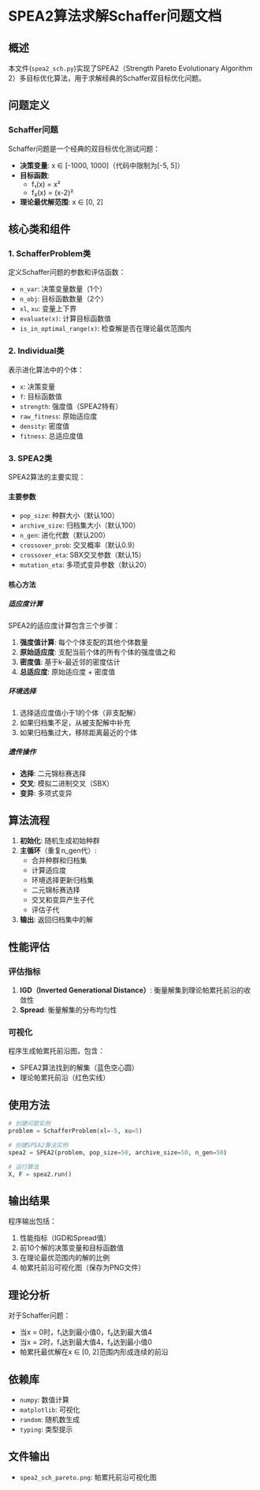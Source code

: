 # SPEA2算法求解Schaffer问题文档

## 概述

本文件(`spea2_sch.py`)实现了SPEA2（Strength Pareto Evolutionary Algorithm 2）多目标优化算法，用于求解经典的Schaffer双目标优化问题。

## 问题定义

### Schaffer问题
Schaffer问题是一个经典的双目标优化测试问题：

- **决策变量**: x ∈ [-1000, 1000]（代码中限制为[-5, 5]）
- **目标函数**:
  - f₁(x) = x²
  - f₂(x) = (x-2)²
- **理论最优解范围**: x ∈ [0, 2]

## 核心类和组件

### 1. SchafferProblem类
定义Schaffer问题的参数和评估函数：
- `n_var`: 决策变量数量（1个）
- `n_obj`: 目标函数数量（2个）
- `xl`, `xu`: 变量上下界
- `evaluate(x)`: 计算目标函数值
- `is_in_optimal_range(x)`: 检查解是否在理论最优范围内

### 2. Individual类
表示进化算法中的个体：
- `x`: 决策变量
- `f`: 目标函数值
- `strength`: 强度值（SPEA2特有）
- `raw_fitness`: 原始适应度
- `density`: 密度值
- `fitness`: 总适应度值

### 3. SPEA2类
SPEA2算法的主要实现：

#### 主要参数
- `pop_size`: 种群大小（默认100）
- `archive_size`: 归档集大小（默认100）
- `n_gen`: 进化代数（默认200）
- `crossover_prob`: 交叉概率（默认0.9）
- `crossover_eta`: SBX交叉参数（默认15）
- `mutation_eta`: 多项式变异参数（默认20）

#### 核心方法

##### 适应度计算
SPEA2的适应度计算包含三个步骤：
1. **强度值计算**: 每个个体支配的其他个体数量
2. **原始适应度**: 支配当前个体的所有个体的强度值之和
3. **密度值**: 基于k-最近邻的密度估计
4. **总适应度**: 原始适应度 + 密度值

##### 环境选择
1. 选择适应度值小于1的个体（非支配解）
2. 如果归档集不足，从被支配解中补充
3. 如果归档集过大，移除距离最近的个体

##### 遗传操作
- **选择**: 二元锦标赛选择
- **交叉**: 模拟二进制交叉（SBX）
- **变异**: 多项式变异

## 算法流程

1. **初始化**: 随机生成初始种群
2. **主循环**（重复n_gen代）:
   - 合并种群和归档集
   - 计算适应度
   - 环境选择更新归档集
   - 二元锦标赛选择
   - 交叉和变异产生子代
   - 评估子代
3. **输出**: 返回归档集中的解

## 性能评估

### 评估指标
1. **IGD（Inverted Generational Distance）**: 衡量解集到理论帕累托前沿的收敛性
2. **Spread**: 衡量解集的分布均匀性

### 可视化
程序生成帕累托前沿图，包含：
- SPEA2算法找到的解集（蓝色空心圆）
- 理论帕累托前沿（红色实线）

## 使用方法

```python
# 创建问题实例
problem = SchafferProblem(xl=-5, xu=5)

# 创建SPEA2算法实例
spea2 = SPEA2(problem, pop_size=50, archive_size=50, n_gen=50)

# 运行算法
X, F = spea2.run()
```

## 输出结果

程序输出包括：
1. 性能指标（IGD和Spread值）
2. 前10个解的决策变量和目标函数值
3. 在理论最优范围内的解的比例
4. 帕累托前沿可视化图（保存为PNG文件）

## 理论分析

对于Schaffer问题：
- 当x = 0时，f₁达到最小值0，f₂达到最大值4
- 当x = 2时，f₁达到最大值4，f₂达到最小值0
- 帕累托最优解在x ∈ [0, 2]范围内形成连续的前沿


## 依赖库

- `numpy`: 数值计算
- `matplotlib`: 可视化
- `random`: 随机数生成
- `typing`: 类型提示

## 文件输出

- `spea2_sch_pareto.png`: 帕累托前沿可视化图
